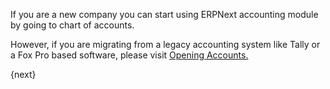 If you are a new company you can start using ERPNext accounting module by
going to chart of accounts.

However, if you are migrating from a legacy accounting system like Tally or a
Fox Pro based software, please visit [Opening Accounts.]({{docs_base_url}}/user/manual/en/accounts/opening-accounts.html)

{next}
